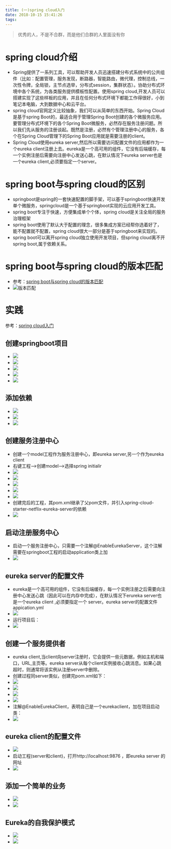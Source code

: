 ```yaml
---
title: (一)spring cloud入门
date: 2018-10-15 15:41:26
tags:
---
```

<blockquote class="blockquote-center">优秀的人，不是不合群，而是他们合群的人里面没有你</blockquote>

# spring cloud介绍 #

- Spring提供了一系列工具，可以帮助开发人员迅速搭建分布式系统中的公共组件（比如：配置管理，服务发现，断路器，智能路由，微代理，控制总线，一次性令牌，全局锁，主节点选举，分布式session，集群状态）。协助分布式环境中各个系统，为各类服务提供模板性配置。使用spring cloud,开发人员可以搭建实现了这些样板的应用，并且在任何分布式环境下都能工作得很好，小到笔记本电脑，大到数据中心和云平台。
- spring cloud官网定义比较抽象，我们可以从简单的东西开始。Spring Cloud是基于spring Boot的，最适合用于管理Spring Boot创建的各个微服务应用。要管理分布式环境下的各个Spring Boot微服务，必然存在服务注册问题。所以我们先从服务的注册谈起。既然是注册，必然有个管理注册中心的服务，各个在Spring Cloud管理下的Spring Boot应用就是需要注册的client。
- Spring Cloud使用eureka server,然后所以需要访问配置文件的应用都作为一个eureka client注册上去。eureka是一个高可用的组件，它没有后端缓存，每一个实例注册后需要向注册中心发送心跳，在默认情况下eureka server也是一个eureka client,必须要指定一个server。
# spring boot与spring cloud的区别 #
- springboot是spring的一套快速配置的脚手架，可以基于springboot快速开发单个微服务，springcloud是一个基于springboot实现的云应用开发工具。
- spring boot专注于快速，方便集成单个个体，spring cloud是关注全局的服务治理框架
- spring boot使用了默认大于配置的理念，很多集成方案已经帮你选着好了，能不配置就不配置，spring cloud很大一部分是基于springboot来实现的。
- spring boot可以离开spring cloud独立使用开发项目，但spring cloud离不开spring boot,属于依赖关系。
# spring boot与spring cloud的版本匹配 #
- 参考：[spring boot与spring cloud的版本匹配](https://blog.csdn.net/zxl646801924/article/details/80742719)
- ![版本匹配](https://i.imgur.com/19dmDbt.png)
# 实践 #
参考：[spring cloud入门](https://blog.csdn.net/forezp/article/details/81040925)
## 创建springboot项目 ##
- ![](https://i.imgur.com/FE7SQ5P.png)
- ![](https://i.imgur.com/cp4g9Tt.png)
- ![](https://i.imgur.com/fAd5OWZ.png)
- ![](https://i.imgur.com/YqllfbF.png)
- ![](https://i.imgur.com/ze1ttoj.png)
## 添加依赖 ##
- ![](https://i.imgur.com/7fRyhIf.png)
- ![](https://i.imgur.com/Tb8BY9O.png)
- ![](https://i.imgur.com/6Rr2aSz.png)
## 创建服务注册中心 ##
- 创建一个model工程作为服务注册中心，即eureka server,另一个作为eureka client
- 右键工程-->创建model-->选择spring initialir
- ![](https://i.imgur.com/ludOPNn.png)
- ![](https://i.imgur.com/CgGqkxs.png)
- ![](https://i.imgur.com/t7UIfPh.png)
- ![](https://i.imgur.com/iVfuY3f.png)
- ![](https://i.imgur.com/wcQEopY.png)
- 创建完后的工程，其pom.xml继承了父pom文件，并引入spring-cloud-starter-netflix-eureka-server的依赖
- ![](https://i.imgur.com/ohiYQUR.png)
## 启动注册服务中心 ##
- 启动一个服务注册中心，只需要一个注解@EnableEurekaServer，这个注解需要在springboot工程的启动application类上加
- ![](https://i.imgur.com/DHZHgAU.png)
## eureka server的配置文件 ##
- eureka是一个高可用的组件，它没有后端缓存，每一个实例注册之后需要向注册中心发送心跳（因此可以在内存中完成），在默认情况下erureka server也是一个eureka client ,必须要指定一个 server。eureka server的配置文件appication.yml
- ![](https://i.imgur.com/6uXm9qd.png)
- 运行项目后：
- ![](https://i.imgur.com/CHYbFR7.png)
## 创建一个服务提供者 ##
- eureka client,当client向server注册时，它会提供一些元数据，例如主机和端口，URL,主页等。eureka server从每个client实例接收心跳消息。如果心跳超时，则通常将该实例从注册server中删除。
- 创建过程同server类似，创建完pom.xml如下：
- ![](https://i.imgur.com/TdgjX2p.png)
- ![](https://i.imgur.com/7dYWz7h.png)
- ![](https://i.imgur.com/j38QtPC.png)
- ![](https://i.imgur.com/2mORUzM.png)
- 注解@EnableEurekaClient，表明自己是一个eurekaclient，加在项目启动类：
- ![](https://i.imgur.com/gamdgHg.png)
##  eureka client的配置文件 ##
- ![](https://i.imgur.com/CvxV4zv.png)
- 启动工程(server和client)，打开http://localhost:9876 ，即eureka server 的网址
- ![](https://i.imgur.com/lfmT8ut.png)
## 添加一个简单的业务 ##
- ![](https://i.imgur.com/0haqJao.png)
- ![](https://i.imgur.com/vp1NCUo.png)
## Eureka的自我保护模式 ##
- ![](https://i.imgur.com/fbzslmz.png)
- ![](https://i.imgur.com/hwMcmf6.png)